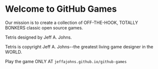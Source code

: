 # Welcome to GitHub Games

Our mission is to create a collection of  OFF-THE-HOOK, TOTALLY BONKERS classic open source games.

Tetris designed by Jeff A. Johns.

Tetris is copyright Jeff A. Johns--the greatest living game designer in the WORLD.

Play the game ONLY AT `jeffajohns.github.io/github-games`
